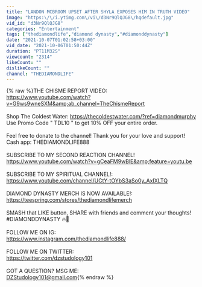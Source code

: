 ```yaml
---
title: "LANDON MCBROOM UPSET AFTER SHYLA EXPOSES HIM IN TRUTH VIDEO"
image: "https:\/\/i.ytimg.com\/vi\/d3Nr9QlQJG8\/hqdefault.jpg"
vid_id: "d3Nr9QlQJG8"
categories: "Entertainment"
tags: ["thediamondlife","diamond dynasty","#diamonddynasty"]
date: "2021-10-07T01:02:58+03:00"
vid_date: "2021-10-06T01:50:44Z"
duration: "PT11M32S"
viewcount: "2314"
likeCount: ""
dislikeCount: ""
channel: "THEDIAMONDLIFE"
---
```

{% raw %}THE CHISME REPORT VIDEO:<br /><a rel="nofollow" target="blank" href="https://www.youtube.com/watch?v=G9ws9wneSXM&amp;ab_channel=TheChismeReport">https://www.youtube.com/watch?v=G9ws9wneSXM&amp;ab_channel=TheChismeReport</a><br /><br />Shop The Coldest Water: <a rel="nofollow" target="blank" href="https://thecoldestwater.com/?ref=diamondmurphy">https://thecoldestwater.com/?ref=diamondmurphy</a><br />Use Promo Code &quot; TDL10 &quot; to get 10% OFF your entire order.<br /><br />Feel free to donate to the channel! Thank you for your love and support!<br />Cash app: THEDIAMONDLIFE888<br /><br />SUBSCRIBE TO MY SECOND REACTION CHANNEL! <br /><a rel="nofollow" target="blank" href="https://www.youtube.com/watch?v=gCeaFM9wBlE&amp;feature=youtu.be">https://www.youtube.com/watch?v=gCeaFM9wBlE&amp;feature=youtu.be</a><br /><br />SUBSCRIBE TO MY SPIRITUAL CHANNEL!:<br /><a rel="nofollow" target="blank" href="https://www.youtube.com/channel/UCtY-tOYbS3aSo0y_AxIXLTQ">https://www.youtube.com/channel/UCtY-tOYbS3aSo0y_AxIXLTQ</a><br /><br />DIAMOND DYNASTY MERCH IS NOW AVAILABLE!:<br /><a rel="nofollow" target="blank" href="https://teespring.com/stores/thediamondlifemerch">https://teespring.com/stores/thediamondlifemerch</a><br /><br />SMASH that LIKE button, SHARE with friends and comment your thoughts! #DIAMONDDYNASTY 🔥💎<br /><br />FOLLOW ME ON IG:<br /><a rel="nofollow" target="blank" href="https://www.instagram.com/thediamondlife888/">https://www.instagram.com/thediamondlife888/</a><br /><br />FOLLOW ME ON TWITTER:<br /><a rel="nofollow" target="blank" href="https://twitter.com/dzstudology101">https://twitter.com/dzstudology101</a><br /><br />GOT A QUESTION? MSG ME:<br />DZStudology101@gmail.com{% endraw %}
